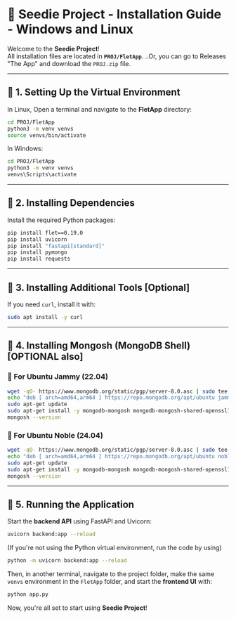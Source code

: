# 🌱 Seedie Project - Installation Guide - Windows and Linux

Welcome to the **Seedie Project**!  
All installation files are located in **`PROJ/FletApp`**.
..Or, you can go to Releases "The App" and download the ```PROJ.zip``` file.

---

## 📌 1. Setting Up the Virtual Environment  
In Linux, Open a terminal and navigate to the **FletApp** directory:  

```bash
cd PROJ/FletApp
python3 -m venv venvs
source venvs/bin/activate
```
In Windows:
```bash
cd PROJ/FletApp
python3 -m venv venvs
venvs\Scripts\activate
```

---

## 📌 2. Installing Dependencies  
Install the required Python packages:

```bash
pip install flet==0.19.0
pip install uvicorn
pip install "fastapi[standard]"
pip install pymongo
pip install requests
```

---

## 📌 3. Installing Additional Tools  [Optional]

If you need `curl`, install it with:

```bash
sudo apt install -y curl
```

---

## 📌 4. Installing Mongosh (MongoDB Shell)  [OPTIONAL also]

### 🔹 For Ubuntu Jammy (22.04)  

```bash
wget -qO- https://www.mongodb.org/static/pgp/server-8.0.asc | sudo tee /etc/apt/trusted.gpg.d/server-8.0.asc
echo "deb [ arch=amd64,arm64 ] https://repo.mongodb.org/apt/ubuntu jammy/mongodb-org/8.0 multiverse" | sudo tee /etc/apt/sources.list.d/mongodb-org-8.0.list
sudo apt-get update
sudo apt-get install -y mongodb-mongosh mongodb-mongosh-shared-openssl11 mongodb-mongosh-shared-openssl3
mongosh --version
```

### 🔹 For Ubuntu Noble (24.04)  

```bash
wget -qO- https://www.mongodb.org/static/pgp/server-8.0.asc | sudo tee /etc/apt/trusted.gpg.d/server-8.0.asc
echo "deb [ arch=amd64,arm64 ] https://repo.mongodb.org/apt/ubuntu noble/mongodb-org/8.0 multiverse" | sudo tee /etc/apt/sources.list.d/mongodb-org-8.0.list
sudo apt-get update
sudo apt-get install -y mongodb-mongosh mongodb-mongosh-shared-openssl11 mongodb-mongosh-shared-openssl3
mongosh --version
```

---

## 📌 5. Running the Application  

Start the **backend API** using FastAPI and Uvicorn:

```bash
uvicorn backend:app --reload
```

(If you're not using the Python virtual environment, run the code by using)
```bash
python -m uvicorn backend:app --reload
```

Then, in another terminal, navigate to the project folder, make the same ```venvs``` environment in the ```FletApp``` folder, and start the **frontend UI** with:

```bash
python app.py
```

Now, you're all set to start using **Seedie Project**! 
